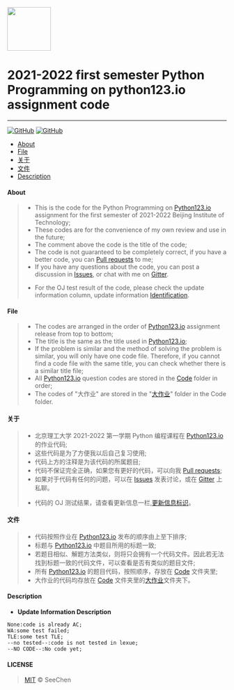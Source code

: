 <img src="https://www.emojidaquan.com/Uploads/image/202105/1621219923545111.gif" width="100" height="100" alt=""/>

# 2021-2022 first semester Python Programming on python123.io assignment code
---
<a href="https://github.com/SeeChen/python_Programming_python123/blob/main/LICENSE">![GitHub](https://img.shields.io/github/license/SeeChen/python_Programming_python123?color=1AA260&label=LICENSE)</a>
<a href="https://gitter.im/SeeChen" target="_blank">![GitHub](https://img.shields.io/badge/CHAT-GITTER-FF5CF7?style=flat&logo=gitter)</a>
- [About](#about)
- [File](#file)
- [关于](#关于)
- [文件](#文件)
- [Description](#description)
#### About
>- This is the code for the Python Programming on [Python123.io](https://python123.io/) assignment for the first semester of 2021-2022 Beijing Institute of Technology;
>- These codes are for the convenience of my own review and use in the future;
>- The comment above the code is the title of the code;
>- The code is not guaranteed to be completely correct, if you have a better code, you can [Pull requests](https://docs.github.com/en/github/collaborating-with-pull-requests/proposing-changes-to-your-work-with-pull-requests/creating-a-pull-request) to me;
>- If you have any questions about the code, you can post a discussion in [Issues](hhttps://github.com/SeeChen/python_Programming_python123/issues), or chat with me on [Gitter](https://gitter.im/SeeChen).
><!--If you want to view the problem-solving ideas, please click [here](https://google.com); -->
>- For the OJ test result of the code, please check the update information column, update information [Identification](#description).
#### File
>- The codes are arranged in the order of [Python123.io](https://python123.io/) assignment release from top to bottom;
>- The title is the same as the title used in [Python123.io](https://python123.io/);
>- If the problem is similar and the method of solving the problem is similar, you will only have one code file. Therefore, if you cannot find a code file with the same title, you can check whether there is a similar title file;
>- All [Python123.io](https://python123.io/) question codes are stored in the [Code](https://github.com/SeeChen/python_Programming_python123/tree/main/Code) folder in order;
>- The codes of "大作业" are stored in the "[大作业](https://github.com/SeeChen/python_Programming_python123/tree/main/Code/%E5%A4%A7%E4%BD%9C%E4%B8%9A)" folder in the Code folder.
#### 关于
>- 北京理工大学 2021-2022 第一学期 Python 编程课程在 [Python123.io](https://python123.io/) 的作业代码;
>- 这些代码是为了方便我以后自己复习使用;
>- 代码上方的注释是为该代码的所属题目;
>- 代码不保证完全正确，如果您有更好的代码，可以向我 [Pull requests](https://docs.github.com/en/github/collaborating-with-pull-requests/proposing-changes-to-your-work-with-pull-requests/creating-a-pull-request);
>- 如果对于代码有任何的问题，可以在 [Issues](https://github.com/SeeChen/python_Programming_python123/issues) 发表讨论，或在 [Gitter](https://gitter.im/SeeChen) 上私聊。
><!-- 若想查看题目的解题思路，请点击[这里](https://google.com); -->
>- 代码的 OJ 测试结果，请查看更新信息一栏,[更新信息标识](#description)。
#### 文件
>- 代码按照作业在 [Python123.io](https://python123.io/) 发布的顺序由上至下排序;
>- 标题与 [Python123.io](https://python123.io/) 中题目所用的标题一致;
>- 若题目相似、解题方法类似，则将只会拥有一个代码文件。因此若无法找到标题一致的代码文件，可以查看是否有类似的题目文件;
>- 所有 [Python123.io](https://python123.io/) 的题目代码，按照顺序，存放在 [Code](https://github.com/SeeChen/python_Programming_python123/tree/main/Code) 文件夹里;
>- 大作业的代码均存放在 [Code](https://github.com/SeeChen/python_Programming_python123/tree/main/Code) 文件夹里的[大作业](https://github.com/SeeChen/python_Programming_python123/tree/main/Code/%E5%A4%A7%E4%BD%9C%E4%B8%9A)文件夹下。
#### Description
- **Update Information Description**
```
None:code is already AC;
WA:some test failed;
TLE:some test TLE;
--no tested--:code is not tested in lexue;
--NO CODE--:No code yet;
```
#### LICENSE
> [MIT](LICENSE) &copy; SeeChen
